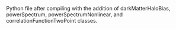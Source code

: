 Python file after compiling with the addition of darkMatterHaloBias, 
powerSpectrum, powerSpectrumNonlinear, and correlationFunctionTwoPoint classes.
